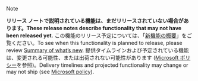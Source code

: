  > [!NOTE]
 >  <span data-ttu-id="2fb89-101">**リリース ノートで説明されている機能は、まだリリースされていない場合があります。**</span><span class="sxs-lookup"><span data-stu-id="2fb89-101">**These release notes describe functionality that may not have been released yet.**</span></span>
<span data-ttu-id="2fb89-102">この機能のリリース予定については、「[新機能の概要](/business-applications-release-notes/April18/microsoft-flow/whats-new-flow)」をご覧ください。</span><span class="sxs-lookup"><span data-stu-id="2fb89-102">To see when this functionality is planned to release, please review [Summary of what’s new](/business-applications-release-notes/April18/microsoft-flow/whats-new-flow).</span></span> <span data-ttu-id="2fb89-103">提供タイムラインおよび予定されている機能は、変更される可能性、または出荷されない可能性があります ([Microsoft ポリシー](https://go.microsoft.com/fwlink/p/?linkid=2007332)を参照)。</span><span class="sxs-lookup"><span data-stu-id="2fb89-103">Delivery timelines and projected functionality may change or may not ship (see [Microsoft policy](https://go.microsoft.com/fwlink/p/?linkid=2007332)).</span></span> 
